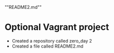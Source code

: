 ""README2.md""
# Optional Vagrant project
* Created a repository called zero_day 2
* Created a file called README2.md
